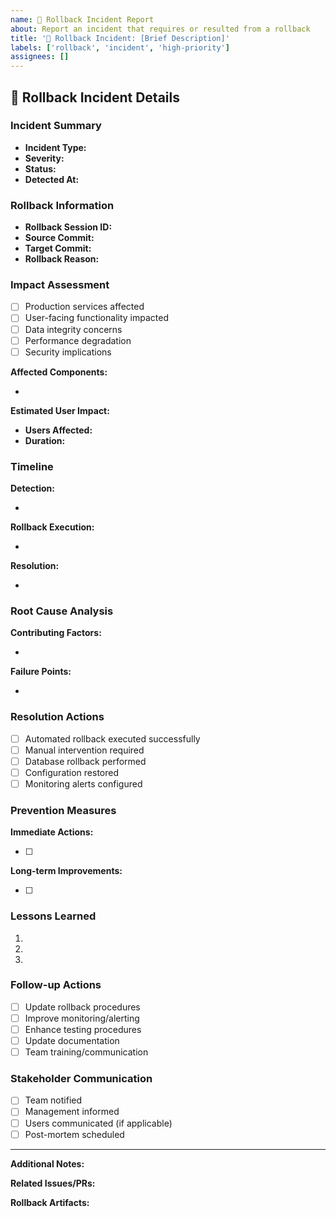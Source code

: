 ```yaml
---
name: 🔄 Rollback Incident Report
about: Report an incident that requires or resulted from a rollback
title: '🔄 Rollback Incident: [Brief Description]'
labels: ['rollback', 'incident', 'high-priority']
assignees: []
---
```


## 🔄 Rollback Incident Details

### Incident Summary
- **Incident Type:** <!-- Manual Rollback / Automated Rollback / Rollback Failure -->
- **Severity:** <!-- Critical / High / Medium / Low -->
- **Status:** <!-- Active / Investigating / Resolved -->
- **Detected At:** <!-- YYYY-MM-DD HH:MM UTC -->

### Rollback Information
- **Rollback Session ID:** <!-- From workflow logs -->
- **Source Commit:** <!-- SHA of problematic commit -->
- **Target Commit:** <!-- SHA of rollback target -->
- **Rollback Reason:** <!-- Brief description -->

### Impact Assessment
- [ ] Production services affected
- [ ] User-facing functionality impacted
- [ ] Data integrity concerns
- [ ] Performance degradation
- [ ] Security implications

**Affected Components:**
- <!-- List affected services/components -->

**Estimated User Impact:**
- **Users Affected:** <!-- Number or percentage -->
- **Duration:** <!-- How long was the impact -->

### Timeline
<!-- Provide a timeline of events -->

**Detection:**
- <!-- When was the issue first detected -->

**Rollback Execution:**
- <!-- When was rollback initiated and completed -->

**Resolution:**
- <!-- When was normal service restored -->

### Root Cause Analysis
<!-- What caused the original failure that required rollback -->

**Contributing Factors:**
- <!-- List factors that led to the incident -->

**Failure Points:**
- <!-- Identify where systems failed to prevent this -->

### Resolution Actions
<!-- What was done to resolve the incident -->

- [ ] Automated rollback executed successfully
- [ ] Manual intervention required
- [ ] Database rollback performed
- [ ] Configuration restored
- [ ] Monitoring alerts configured

### Prevention Measures
<!-- What will be done to prevent similar incidents -->

**Immediate Actions:**
- [ ] <!-- Immediate steps taken -->

**Long-term Improvements:**
- [ ] <!-- Process/system improvements -->

### Lessons Learned
<!-- Key takeaways from this incident -->

1. <!-- Lesson 1 -->
2. <!-- Lesson 2 -->
3. <!-- Lesson 3 -->

### Follow-up Actions
<!-- Actions to be taken after incident resolution -->

- [ ] Update rollback procedures
- [ ] Improve monitoring/alerting
- [ ] Enhance testing procedures
- [ ] Update documentation
- [ ] Team training/communication

### Stakeholder Communication
<!-- How stakeholders were informed -->

- [ ] Team notified
- [ ] Management informed
- [ ] Users communicated (if applicable)
- [ ] Post-mortem scheduled

---

**Additional Notes:**
<!-- Any additional context or information -->

**Related Issues/PRs:**
<!-- Link related issues or pull requests -->

**Rollback Artifacts:**
<!-- Links to workflow runs, logs, or reports -->